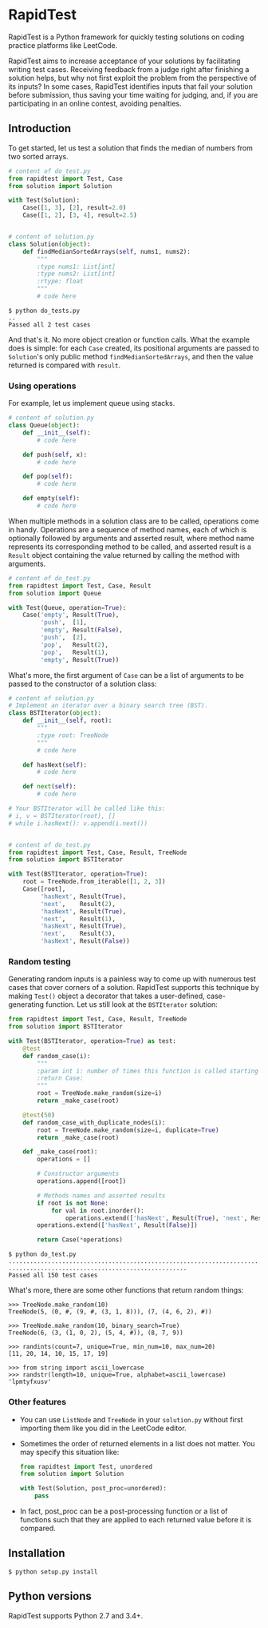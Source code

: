 # RapidTest

RapidTest is a Python framework for quickly testing solutions on coding practice platforms like LeetCode.

RapidTest aims to increase acceptance of your solutions by facilitating writing test cases. Receiving feedback from a judge right after finishing a solution helps, but why not first exploit the problem from the perspective of its inputs? In some cases, RapidTest identifies inputs that fail your solution before submission, thus saving your time waiting for judging, and, if you are participating in an online contest, avoiding penalties.


## Introduction

To get started, let us test a solution that finds the median of numbers from two sorted arrays.

```Python
# content of do_test.py
from rapidtest import Test, Case
from solution import Solution

with Test(Solution):
    Case([1, 3], [2], result=2.0)
    Case([1, 2], [3, 4], result=2.5)


# content of solution.py
class Solution(object):
    def findMedianSortedArrays(self, nums1, nums2):
        """
        :type nums1: List[int]
        :type nums2: List[int]
        :rtype: float
        """
        # code here
```

```
$ python do_tests.py
..
Passed all 2 test cases
```

And that's it. No more object creation or function calls. What the example does is simple: for each `Case` created, its positional arguments are passed to `Solution`'s only public method `findMedianSortedArrays`, and then the value returned is compared with `result`.


### Using operations

For example, let us implement queue using stacks.

```Python
# content of solution.py
class Queue(object):
    def __init__(self):
        # code here

    def push(self, x):
        # code here

    def pop(self):
        # code here

    def empty(self):
        # code here
```

When multiple methods in a solution class are to be called, operations come in handy. Operations are a sequence of method names, each of which is optionally followed by arguments and asserted result, where method name represents its corresponding method to be called, and asserted result is a `Result` object containing the value returned by calling the method with arguments.

```Python
# content of do_test.py
from rapidtest import Test, Case, Result
from solution import Queue

with Test(Queue, operation=True):
    Case('empty', Result(True),
         'push',  [1],
         'empty', Result(False),
         'push',  [2],
         'pop',   Result(2),
         'pop',   Result(1),
         'empty', Result(True))
```

What's more, the first argument of `Case` can be a list of arguments to be passed to the constructor of a solution class:

```Python
# content of solution.py
# Implement an iterator over a binary search tree (BST).
class BSTIterator(object):
    def __init__(self, root):
        """
        :type root: TreeNode
        """
        # code here

    def hasNext(self):
        # code here

    def next(self):
        # code here

# Your BSTIterator will be called like this:
# i, v = BSTIterator(root), []
# while i.hasNext(): v.append(i.next())


# content of do_test.py
from rapidtest import Test, Case, Result, TreeNode
from solution import BSTIterator

with Test(BSTIterator, operation=True):
    root = TreeNode.from_iterable([1, 2, 3])
    Case([root],
         'hasNext', Result(True),
         'next',    Result(2),
         'hasNext', Result(True),
         'next',    Result(1),
         'hasNext', Result(True),
         'next',    Result(3),
         'hasNext', Result(False))
```


### Random testing

Generating random inputs is a painless way to come up with numerous test cases that cover corners of a solution. RapidTest supports this technique by making `Test()` object a decorator that takes a user-defined, case-generating function. Let us still look at the `BSTIterator` solution:

```Python
from rapidtest import Test, Case, Result, TreeNode
from solution import BSTIterator

with Test(BSTIterator, operation=True) as test:
    @test
    def random_case(i):
        """
        :param int i: number of times this function is called starting from 0
        :return Case:
        """
        root = TreeNode.make_random(size=i)
        return _make_case(root)

    @test(50)
    def random_case_with_duplicate_nodes(i):
        root = TreeNode.make_random(size=i, duplicate=True)
        return _make_case(root)

    def _make_case(root):
        operations = []

        # Constructor arguments
        operations.append([root])

        # Methods names and asserted results
        if root is not None:
            for val in root.inorder():
                operations.extend(['hasNext', Result(True), 'next', Result(val)])
        operations.extend(['hasNext', Result(False)])

        return Case(*operations)
```

```
$ python do_test.py
....................................................................................................
..................................................
Passed all 150 test cases
```

What's more, there are some other functions that return random things:

```
>>> TreeNode.make_random(10)
TreeNode(5, (0, #, (9, #, (3, 1, 8))), (7, (4, 6, 2), #))

>>> TreeNode.make_random(10, binary_search=True)
TreeNode(6, (3, (1, 0, 2), (5, 4, #)), (8, 7, 9))

>>> randints(count=7, unique=True, min_num=10, max_num=20)
[11, 20, 14, 10, 15, 17, 19]

>>> from string import ascii_lowercase
>>> randstr(length=10, unique=True, alphabet=ascii_lowercase)
'lpmtyfxusv'
```


### Other features

- You can use `ListNode` and `TreeNode` in your `solution.py` without first importing them like you did in the LeetCode editor.

- Sometimes the order of returned elements in a list does not matter. You may specify this situation like:
    ```Python
    from rapidtest import Test, unordered
    from solution import Solution

    with Test(Solution, post_proc=unordered):
        pass
    ```

- In fact, post_proc can be a post-processing function or a list of functions such that they are applied to each returned value before it is compared.


## Installation
```
$ python setup.py install
```

## Python versions
RapidTest supports Python 2.7 and 3.4+.
